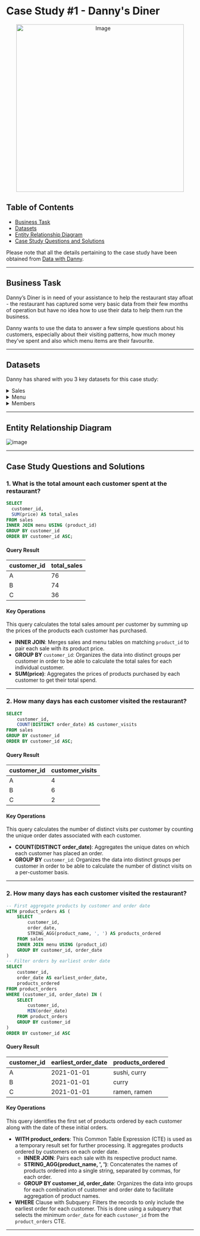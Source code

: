 # Case Study #1 - Danny's Diner 
<p align="center">
<img src="https://user-images.githubusercontent.com/81607668/127727503-9d9e7a25-93cb-4f95-8bd0-20b87cb4b459.png" alt="Image" width="450" height="450">

## Table of Contents
- [Business Task](#business-task)
- [Datasets](#datasets)
- [Entity Relationship Diagram](#entity-relationship-diagram)
- [Case Study Questions and Solutions](#case-study-questions-and-solutions)

Please note that all the details pertaining to the case study have been obtained from [Data with Danny](https://8weeksqlchallenge.com/case-study-1/). 

***

## Business Task

Danny’s Diner is in need of your assistance to help the restaurant stay afloat - the restaurant has captured some very basic data from their few months of operation but have no idea how to use their data to help them run the business.

Danny wants to use the data to answer a few simple questions about his customers, especially about their visiting patterns, how much money they’ve spent and also which menu items are their favourite. 

***

## Datasets

Danny has shared with you 3 key datasets for this case study:

<details><summary>Sales</summary>

| customer_id | order_date | product_id |
|-------------|------------|------------|
| A           | 2021-01-01 | 1          |
| A           | 2021-01-01 | 2          |
| A           | 2021-01-07 | 2          |
| A           | 2021-01-10 | 3          |
| A           | 2021-01-11 | 3          |
| A           | 2021-01-11 | 3          |
| B           | 2021-01-01 | 2          |
| B           | 2021-01-02 | 2          |
| B           | 2021-01-04 | 1          |
| B           | 2021-01-11 | 1          |
| B           | 2021-01-16 | 3          |
| B           | 2021-02-01 | 3          |
| C           | 2021-01-01 | 3          |
| C           | 2021-01-01 | 3          |
| C           | 2021-01-07 | 3          |
</details>
 
<details><summary>Menu</summary>

| product_id | product_name | price |
|------------|--------------|-------|
| 1          | sushi        | 10    |
| 2          | curry        | 15    |
| 3          | ramen        | 12    |
</details>

<details><summary>Members</summary>

| customer_id | join_date  |
|-------------|------------|
| A           | 2021-01-07 |
| B           | 2021-01-09 |

</details>

***

## Entity Relationship Diagram

![image](https://user-images.githubusercontent.com/81607668/127271130-dca9aedd-4ca9-4ed8-b6ec-1e1920dca4a8.png)

***

## Case Study Questions and Solutions

### 1. What is the total amount each customer spent at the restaurant?

```sql
SELECT
  customer_id,
  SUM(price) AS total_sales
FROM sales
INNER JOIN menu USING (product_id)
GROUP BY customer_id
ORDER BY customer_id ASC;
```
#### Query Result

| customer_id | total_sales |
| ----------- | ----------- |
| A           | 76          |
| B           | 74          |
| C           | 36          |

#### Key Operations
This query calculates the total sales amount per customer by summing up the prices of the products each customer has purchased.

 * **INNER JOIN**: Merges sales and menu tables on matching `product_id` to pair each sale with its product price.
 * **GROUP BY** `customer_id`: Organizes the data into distinct groups per customer in order to be able to calculate the total sales for each individual customer.
 * **SUM(price)**: Aggregates the prices of products purchased by each customer to get their total spend.

***

### 2. How many days has each customer visited the restaurant?

```sql
SELECT
	customer_id,
	COUNT(DISTINCT order_date) AS customer_visits
FROM sales
GROUP BY customer_id
ORDER BY customer_id ASC;
```
#### Query Result

| customer_id | customer_visits |
| ----------- | --------------- |
| A           | 4               |
| B           | 6               |
| C           | 2               |

#### Key Operations
This query calculates the number of distinct visits per customer by counting the unique order dates associated with each customer.

 * **COUNT(DISTINCT order_date)**: Aggregates the unique dates on which each customer has placed an order.
 * **GROUP BY** `customer_id`: Organizes the data into distinct groups per customer in order to be able to calculate the number of distinct visits on a per-customer basis.

***

### 2. How many days has each customer visited the restaurant?

```sql
-- First aggregate products by customer and order date
WITH product_orders AS (
	SELECT
		customer_id,
		order_date,
		STRING_AGG(product_name, ', ') AS products_ordered
	FROM sales
	INNER JOIN menu USING (product_id)
	GROUP BY customer_id, order_date
)
-- Filter orders by earliest order date
SELECT
	customer_id,
	order_date AS earliest_order_date,
	products_ordered
FROM product_orders
WHERE (customer_id, order_date) IN (
	SELECT
		customer_id,
		MIN(order_date)
	FROM product_orders
	GROUP BY customer_id
)
ORDER BY customer_id ASC
```
#### Query Result

| customer_id | earliest_order_date | products_ordered |
|-------------|---------------------|------------------|
| A           | 2021-01-01          | sushi, curry     |
| B           | 2021-01-01          | curry            |
| C           | 2021-01-01          | ramen, ramen     |

#### Key Operations
This query identifies the first set of products ordered by each customer along with the date of these initial orders.

* **WITH product_orders**: This Common Table Expression (CTE) is used as a temporary result set for further processing. It aggregates products ordered by customers on each order date.
  * **INNER JOIN**: Pairs each sale with its respective product name.
  * **STRING_AGG(product_name, ', ')**: Concatenates the names of products ordered into a single string, separated by commas, for each order.
  * **GROUP BY customer_id, order_date**: Organizes the data into groups for each combination of customer and order date to facilitate aggregation of product names.
* **WHERE** Clause with Subquery: Filters the records to only include the earliest order for each customer. This is done using a subquery that selects the minimum `order_date` for each `customer_id` from the `product_orders` CTE.

***

